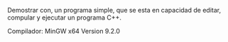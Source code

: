 Demostrar con, un programa simple, que se esta en capacidad de editar, compular y ejecutar un programa C++.

Compilador: MinGW x64 Version 9.2.0
